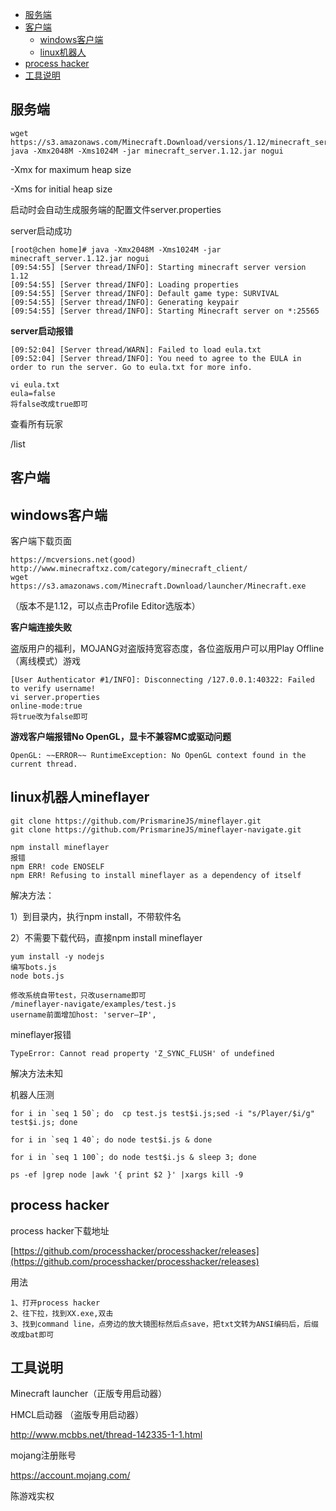 * [服务端](#1)
* [客户端](#2)
   * [windows客户端](#2.1)
   * [linux机器人](#2.2)
* [process hacker](#3)
* [工具说明](#4)
<h2 id="1">服务端</h2>

    wget https://s3.amazonaws.com/Minecraft.Download/versions/1.12/minecraft_server.1.12.jar   
    java -Xmx2048M -Xms1024M -jar minecraft_server.1.12.jar nogui
    
-Xmx for maximum heap size

-Xms for initial heap size

启动时会自动生成服务端的配置文件server.properties

server启动成功

    [root@chen home]# java -Xmx2048M -Xms1024M -jar minecraft_server.1.12.jar nogui
    [09:54:55] [Server thread/INFO]: Starting minecraft server version 1.12
    [09:54:55] [Server thread/INFO]: Loading properties
    [09:54:55] [Server thread/INFO]: Default game type: SURVIVAL
    [09:54:55] [Server thread/INFO]: Generating keypair
    [09:54:55] [Server thread/INFO]: Starting Minecraft server on *:25565

**server启动报错**

    [09:52:04] [Server thread/WARN]: Failed to load eula.txt
    [09:52:04] [Server thread/INFO]: You need to agree to the EULA in order to run the server. Go to eula.txt for more info.

    vi eula.txt
    eula=false
    将false改成true即可

查看所有玩家

/list

<h2 id="2">客户端</h2>
<h2 id="2.1">windows客户端</h2>
客户端下载页面

    https://mcversions.net(good)
    http://www.minecraftxz.com/category/minecraft_client/
    wget https://s3.amazonaws.com/Minecraft.Download/launcher/Minecraft.exe
（版本不是1.12，可以点击Profile Editor选版本）


**客户端连接失败**

盗版用户的福利，MOJANG对盗版持宽容态度，各位盗版用户可以用Play Offline（离线模式）游戏

    [User Authenticator #1/INFO]: Disconnecting /127.0.0.1:40322: Failed to verify username!
    vi server.properties
    online-mode:true
    将true改为false即可

**游戏客户端报错No OpenGL，显卡不兼容MC或驱动问题**

    OpenGL: ~~ERROR~~ RuntimeException: No OpenGL context found in the current thread.

<h2 id="2.2">linux机器人mineflayer</h2>

    git clone https://github.com/PrismarineJS/mineflayer.git
    git clone https://github.com/PrismarineJS/mineflayer-navigate.git

    npm install mineflayer
    报错
    npm ERR! code ENOSELF
    npm ERR! Refusing to install mineflayer as a dependency of itself

解决方法：

1）到目录内，执行npm install，不带软件名

2）不需要下载代码，直接npm install mineflayer

    yum install -y nodejs
    编写bots.js
    node bots.js
    
    修改系统自带test，只改username即可
    /mineflayer-navigate/examples/test.js
    username前面增加host: 'server—IP',


mineflayer报错

    TypeError: Cannot read property 'Z_SYNC_FLUSH' of undefined

解决方法未知

机器人压测

    for i in `seq 1 50`; do  cp test.js test$i.js;sed -i "s/Player/$i/g" test$i.js; done

    for i in `seq 1 40`; do node test$i.js & done
    
    for i in `seq 1 100`; do node test$i.js & sleep 3; done

    ps -ef |grep node |awk '{ print $2 }' |xargs kill -9


<h2 id="3">process hacker</h2>
process hacker下载地址

[https://github.com/processhacker/processhacker/releases](https://github.com/processhacker/processhacker/releases)

用法

    1、打开process hacker
    2、往下拉，找到XX.exe,双击
    3、找到command line，点旁边的放大镜图标然后点save，把txt文转为ANSI编码后，后缀改成bat即可

    
<h2 id="4">工具说明</h2>
Minecraft launcher（正版专用启动器）

HMCL启动器        （盗版专用启动器）

http://www.mcbbs.net/thread-142335-1-1.html

mojang注册账号

https://account.mojang.com/

陈游戏实权
